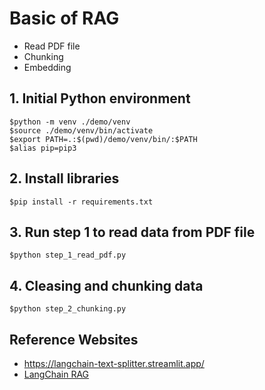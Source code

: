 # Basic of RAG
* Read PDF file
* Chunking
* Embedding


## 1. Initial Python environment
```
$python -m venv ./demo/venv
$source ./demo/venv/bin/activate
$export PATH=.:$(pwd)/demo/venv/bin/:$PATH
$alias pip=pip3
```

## 2. Install libraries
```
$pip install -r requirements.txt
```

## 3. Run step 1 to read data from PDF file
```
$python step_1_read_pdf.py
```

## 4. Cleasing and chunking data
```
$python step_2_chunking.py
```




## Reference Websites
* https://langchain-text-splitter.streamlit.app/
* [LangChain RAG](https://python.langchain.com/docs/tutorials/rag/)